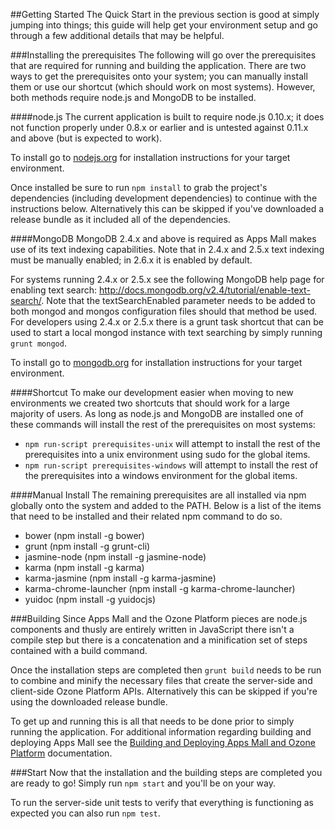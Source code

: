 ##Getting Started
The Quick Start in the previous section is good at simply jumping into things; this guide will help get your environment setup and go through a few additional details that may be helpful.

###Installing the prerequisites
The following will go over the prerequisites that are required for running and building the application. There are two ways to get the prerequisites onto your system; you can manually install them or use our shortcut (which should work on most systems). However, both methods require node.js and MongoDB to be installed.

####node.js
The current application is built to require node.js 0.10.x; it does not function properly under 0.8.x or earlier and is untested against 0.11.x and above (but is expected to work).

To install go to [nodejs.org](http://nodejs.org/) for installation instructions for your target environment.

Once installed be sure to run ```npm install``` to grab the project's dependencies (including development dependencies) to continue with the instructions below. Alternatively this can be skipped if you've downloaded a release bundle as it included all of the dependencies.

####MongoDB
MongoDB 2.4.x and above is required as Apps Mall makes use of its text indexing capabilities. Note that in 2.4.x and 2.5.x text indexing must be manually enabled; in 2.6.x it is enabled by default.

For systems running 2.4.x or 2.5.x see the following MongoDB help page for enabling text search: http://docs.mongodb.org/v2.4/tutorial/enable-text-search/. Note that the textSearchEnabled parameter needs to be added to both mongod and mongos configuration files should that method be used. For developers using 2.4.x or 2.5.x there is a grunt task shortcut that can be used to start a local mongod instance with text searching by simply running ```grunt mongod```.

To install go to [mongodb.org](http://www.mongodb.org/) for installation instructions for your target environment.

####Shortcut
To make our development easier when moving to new environments we created two shortcuts that should work for a large majority of users. As long as node.js and MongoDB are installed one of these commands will install the rest of the prerequisites on most systems:

* ```npm run-script prerequisites-unix``` will attempt to install the rest of the prerequisites into a unix environment using sudo for the global items.
* ```npm run-script prerequisites-windows``` will attempt to install the rest of the prerequisites into a windows environment for the global items.

####Manual Install
The remaining prerequisites are all installed via npm globally onto the system and added to the PATH. Below is a list of the items that need to be installed and their related npm command to do so.

* bower (npm install -g bower)
* grunt (npm install -g grunt-cli)
* jasmine-node (npm install -g jasmine-node)
* karma (npm install -g karma)
* karma-jasmine (npm install -g karma-jasmine)
* karma-chrome-launcher (npm install -g karma-chrome-launcher)
* yuidoc (npm install -g yuidocjs)

###Building
Since Apps Mall and the Ozone Platform pieces are node.js components and thusly are entirely written in JavaScript there isn't a compile step but there is a concatenation and a minification set of steps contained with a build command.

Once the installation steps are completed then ```grunt build``` needs to be run to combine and minify the necessary files that create the server-side and client-side Ozone Platform APIs. Alternatively this can be skipped if you're using the downloaded release bundle.

To get up and running this is all that needs to be done prior to simply running the application. For additional information regarding building and deploying Apps Mall see the [Building and Deploying Apps Mall and Ozone Platform](build-deploy.md) documentation.

###Start
Now that the installation and the building steps are completed you are ready to go! Simply run ```npm start``` and you'll be on your way.

To run the server-side unit tests to verify that everything is functioning as expected you can also run ```npm test```.
